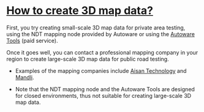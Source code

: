 # [How to create 3D map data?](https://gitlab.com/autowarefoundation/autoware.ai/autoware/wikis/home#how-to-create-3d-map-data)

First, you try creating small-scale 3D map data for private area testing, using the NDT mapping node provided by Autoware or using the [Autoware Tools](https://tools.tier4.jp/) (paid service). 

Once it goes well, you can contact a professional mapping company in your region to create large-scale 3D map data for public road testing. 
- Examples of the mapping companies include [Aisan Technology](http://www.aisantec.co.jp/english/) and [Mandli](https://www.mandli.com/). 

- Note that the NDT mapping node and the Autoware Tools are designed for closed environments, thus not suitable for creating large-scale 3D map data.

